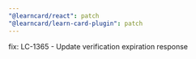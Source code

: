 ```yaml
---
"@learncard/react": patch
"@learncard/learn-card-plugin": patch
---
```


fix: LC-1365 - Update verification expiration response
